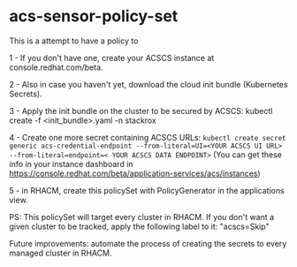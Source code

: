 # acs-sensor-policy-set

This is a attempt to have a policy to 

1 - If you don't have one, create your ACSCS instance at console.redhat.com/beta.

2 - Also in case you haven't yet, download the cloud init bundle (Kubernetes Secrets).

3 - Apply the init bundle on the cluster to be secured by ACSCS: kubectl create -f <init_bundle>.yaml -n stackrox

4 - Create one more secret containing ACSCS URLs: ```kubectl create secret generic acs-credential-endpoint --from-literal=UI=<YOUR ACSCS UI URL> --from-literal=endpoint=< YOUR ACSCS DATA ENDPOINT>``` (You can get these info in your instance dashboard in https://console.redhat.com/beta/application-services/acs/instances)

5 - in RHACM, create this policySet with PolicyGenerator in the applications view.

PS: This policySet will target every cluster in RHACM. If you don't want a given cluster to be tracked, apply the following label to it: "acscs=Skip"

Future improvements: automate the process of creating the secrets to every managed cluster in RHACM.
